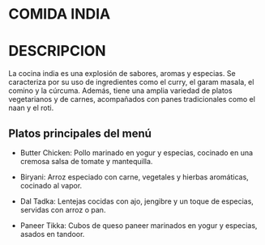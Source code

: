 # COMIDA INDIA

# DESCRIPCION

La cocina india es una explosión de sabores, aromas y especias. Se caracteriza por su uso de ingredientes como el curry, el garam masala, el comino y la cúrcuma. Además, tiene una amplia variedad de platos vegetarianos y de carnes, acompañados con panes tradicionales como el naan y el roti.

## Platos principales del menú

- Butter Chicken: Pollo marinado en yogur y especias, cocinado en una cremosa salsa de tomate y mantequilla.

- Biryani: Arroz especiado con carne, vegetales y hierbas aromáticas, cocinado al vapor.

- Dal Tadka: Lentejas cocidas con ajo, jengibre y un toque de especias, servidas con arroz o pan.

- Paneer Tikka: Cubos de queso paneer marinados en yogur y especias, asados en tandoor.